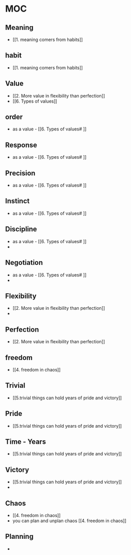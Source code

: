 
# MOC

## Meaning
- [[1. meaning comers from habits]]



## habit
- [[1. meaning comers from habits]]


## Value
- [[2. More value in flexibility than perfection]]
- [[6. Types of values]]

## order 
- as a value - [[6. Types of values# ]]

## Response
- as a value - [[6. Types of values# ]]

## Precision 
- as a value - [[6. Types of values# ]]

## Instinct
- as a value - [[6. Types of values# ]]

## Discipline 
- as a value - [[6. Types of values# ]]
- 
## Negotiation
- as a value - [[6. Types of values# ]]
- 
## Flexibility
- [[2. More value in flexibility than perfection]]
- 
## Perfection
- [[2. More value in flexibility than perfection]]


## freedom
- [[4. freedom in chaos]]


## Trivial
- [[5.trivial things can hold years of pride and victory]]

## Pride
- [[5.trivial things can hold years of pride and victory]]
## Time - Years
- [[5.trivial things can hold years of pride and victory]]
## Victory
- [[5.trivial things can hold years of pride and victory]]
- 
## Chaos
- [[4. freedom in chaos]]
- you can plan and unplan chaos [[4. freedom in chaos]]


## Planning
- 

